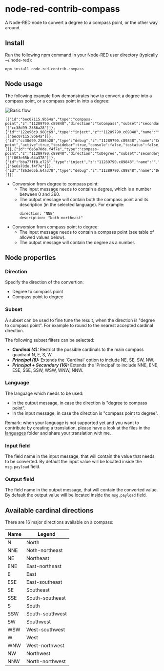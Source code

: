 # node-red-contrib-compass
A Node-RED node to convert a degree to a compass point, or the other way around.

## Install

Run the following npm command in your Node-RED user directory (typically ~/.node-red):
```
npm install node-red-contrib-compass
```

## Node usage

The following example flow demonstrates how to convert a degree into a compass point, or a compass point in into a degree:

![Basic flow](https://user-images.githubusercontent.com/14224149/80318468-a35c3100-880a-11ea-8684-8b76de6e289c.png)

```
[{"id":"bec07115.9b64a","type":"compass-point","z":"11289790.c89848","direction":"toCompass","subset":"secondary","language":"en","inputField":"payload","outputField":"payload","name":"","x":620,"y":680,"wires":[["cc38d99.2386a28"]]},{"id":"122e96c9.988c69","type":"inject","z":"11289790.c89848","name":"","topic":"","payload":"270","payloadType":"num","repeat":"","crontab":"","once":false,"onceDelay":0.1,"x":450,"y":680,"wires":[["bec07115.9b64a"]]},{"id":"cc38d99.2386a28","type":"debug","z":"11289790.c89848","name":"Compass point","active":true,"tosidebar":true,"console":false,"tostatus":false,"complete":"payload","targetType":"msg","x":830,"y":680,"wires":[]},{"id":"6e6a70de.f4f7e","type":"compass-point","z":"11289790.c89848","direction":"toDegree","subset":"secondary","language":"en","inputField":"payload","outputField":"payload","name":"","x":620,"y":740,"wires":[["f863e65b.64a378"]]},{"id":"bba77ff8.e726","type":"inject","z":"11289790.c89848","name":"","topic":"","payload":"W","payloadType":"str","repeat":"","crontab":"","once":false,"onceDelay":0.1,"x":450,"y":740,"wires":[["6e6a70de.f4f7e"]]},{"id":"f863e65b.64a378","type":"debug","z":"11289790.c89848","name":"Degree","active":true,"tosidebar":true,"console":false,"tostatus":false,"complete":"payload","targetType":"msg","x":810,"y":740,"wires":[]}]
```

+ Conversion from degree to compass point:
   + The input message needs to contain a degree, which is a number between 0 and 360. 
   + The output message will contain both the compass point and its description (in the selected language).  For example:
      ```
      direction: "NNE"
      description: "Noth-northeast"
      ```
+ Conversion from compass point to degree:
   + The input message needs to contain a compass point (see table of allowed values below). 
   + The output message will contain the degree as a number.
   
## Node properties

### Direction
Specify the direction of the convertion:
+ Degree to compass point
+ Compass point to degree

### Subset
A subset can be used to fine tune the result, when the direction is "degree to compass point".
For example to round to the nearest accepted cardinal direction.

The following subset filters can be selected:
+ ***Cardinal (4):*** Restrict the possible cardinals to the main compass quadrant N, E, S, W.
+ ***Principal (8):*** Extends the 'Cardinal' option to include NE, SE, SW, NW.
+ ***Principal + Secondary (16):*** Extends the 'Principal' to include NNE, ENE, ESE, SSE, SSW, WSW, WNW, NNW.

### Language
The language which needs to be used:
+ In the output message, in case the direction is "degree to compass point".
+ In the input message, in case the direction is "compass point to degree".

Remark: when your language is not supported yet and you want to contribute by creating a translation, please have a look at the files in the [languages](https://github.com/bartbutenaers/node-red-contrib-compass/blob/master/languages/fr.js) folder and share your translation with me.

### Input field
The field name in the input message, that will contain the value that needs to be converted.  By default the input value will be located inside the ```msg.payload``` field.

### Output field
The field name in the output message, that will contain the converted value.  By default the output value will be located inside the ```msg.payload``` field.

## Available cardinal directions
There are 16 major directions available on a compass:

| Name | Legend             |
| ---- | ------------------ |
| N    | North              |
| NNE  | Noth-northeast     |
| NE   | Northeast          |
| ENE  | East-northeast     |
| E    | East               |
| ESE  | East-southeast     |
| SE   | Southeast          |
| SSE  | South-southeast    |
| S    | South              |
| SSW  | South-southwest    |
| SW   | Southwest          |
| WSW  | West-southwest     |
| W    | West               |
| WNW  | West-northwest     |
| NW   | Northwest          |
| NNW  | North-northwest    |

